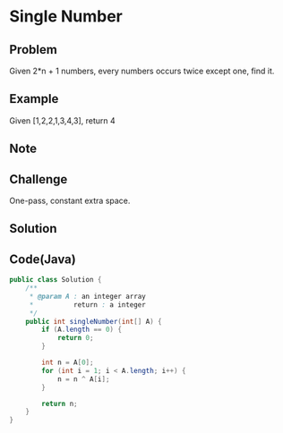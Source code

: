 Single Number
===


Problem
-------

Given 2*n + 1 numbers, every numbers occurs twice except one, find it.

Example
-------

Given [1,2,2,1,3,4,3], return 4

Note
---------

Challenge
---------

One-pass, constant extra space.

Solution
--------



Code(Java)
----------

```java
public class Solution {
    /**
     * @param A : an integer array
     *          return : a integer
     */
    public int singleNumber(int[] A) {
        if (A.length == 0) {
            return 0;
        }

        int n = A[0];
        for (int i = 1; i < A.length; i++) {
            n = n ^ A[i];
        }

        return n;
    }
}
```